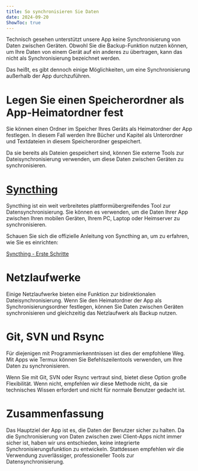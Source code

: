 ```yaml
---
title: So synchronisieren Sie Daten  
date: 2024-09-20  
ShowToc: true
---
```


Technisch gesehen unterstützt unsere App keine Synchronisierung von Daten zwischen Geräten. Obwohl Sie die Backup-Funktion nutzen können, um Ihre Daten von einem Gerät auf ein anderes zu übertragen, kann das nicht als Synchronisierung bezeichnet werden.

Das heißt, es gibt dennoch einige Möglichkeiten, um eine Synchronisierung außerhalb der App durchzuführen.

# Legen Sie einen Speicherordner als App-Heimatordner fest

Sie können einen Ordner im Speicher Ihres Geräts als Heimatordner der App festlegen. In diesem Fall werden Ihre Bücher und Kapitel als Unterordner und Textdateien in diesem Speicherordner gespeichert.

Da sie bereits als Dateien gespeichert sind, können Sie externe Tools zur Dateisynchronisierung verwenden, um diese Daten zwischen Geräten zu synchronisieren.

# [Syncthing](https://play.google.com/store/apps/details?id=com.nutomic.syncthingandroid)

Syncthing ist ein weit verbreitetes plattformübergreifendes Tool zur Datensynchronisierung. Sie können es verwenden, um die Daten Ihrer App zwischen Ihren mobilen Geräten, Ihrem PC, Laptop oder Heimserver zu synchronisieren.

Schauen Sie sich die offizielle Anleitung von Syncthing an, um zu erfahren, wie Sie es einrichten:

[Syncthing - Erste Schritte](https://docs.syncthing.net/intro/getting-started.html#getting-started)

# Netzlaufwerke

Einige Netzlaufwerke bieten eine Funktion zur bidirektionalen Dateisynchronisierung. Wenn Sie den Heimatordner der App als Synchronisierungsordner festlegen, können Sie Daten zwischen Geräten synchronisieren und gleichzeitig das Netzlaufwerk als Backup nutzen.

# Git, SVN und Rsync

Für diejenigen mit Programmierkenntnissen ist dies der empfohlene Weg. Mit Apps wie Termux können Sie Befehlszeilentools verwenden, um Ihre Daten zu synchronisieren.

Wenn Sie mit Git, SVN oder Rsync vertraut sind, bietet diese Option große Flexibilität. Wenn nicht, empfehlen wir diese Methode nicht, da sie technisches Wissen erfordert und nicht für normale Benutzer gedacht ist.

# Zusammenfassung

Das Hauptziel der App ist es, die Daten der Benutzer sicher zu halten. Da die Synchronisierung von Daten zwischen zwei Client-Apps nicht immer sicher ist, haben wir uns entschieden, keine integrierte Synchronisierungsfunktion zu entwickeln. Stattdessen empfehlen wir die Verwendung zuverlässiger, professioneller Tools zur Datensynchronisierung.
